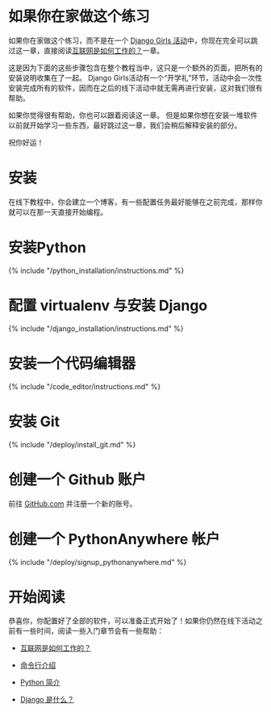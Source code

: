 # 如果你在家做这个练习

如果你在家做这个练习，而不是在一个 [Django Girls 活动](https://djangogirls.org/events/)中，你现在完全可以跳过这一章，直接阅读[互联网是如何工作的？](../how_the_internet_works/README.md)一章。

这是因为下面的这些步骤包含在整个教程当中，这只是一个额外的页面，把所有的安装说明收集在了一起。 Django Girls活动有一个“开学礼”环节，活动中会一次性安装完成所有的软件，因而在之后的线下活动中就无需再进行安装，这对我们很有帮助。

如果你觉得很有帮助，你也可以跟着阅读这一章。 但是如果你想在安装一堆软件以前就开始学习一些东西，最好跳过这一章，我们会稍后解释安装的部分。

祝你好运！

# 安装

在线下教程中，你会建立一个博客，有一些配置任务最好能够在之前完成，那样你就可以在那一天直接开始编程。

# 安装Python

{% include "/python_installation/instructions.md" %}

# 配置 virtualenv 与安装 Django

{% include "/django_installation/instructions.md" %}

# 安装一个代码编辑器

{% include "/code_editor/instructions.md" %}

# 安装 Git

{% include "/deploy/install_git.md" %}

# 创建一个 Github 账户

前往 [GitHub.com](https://www.github.com) 并注册一个新的账号。

# 创建一个 PythonAnywhere 帐户

{% include "/deploy/signup_pythonanywhere.md" %}

# 开始阅读

恭喜你，你配置好了全部的软件，可以准备正式开始了！如果你仍然在线下活动之前有一些时间，阅读一些入门章节会有一些帮助：

  * [互联网是如何工作的？](../how_the_internet_works/README.md)

  * [命令行介绍](../intro_to_command_line/README.md)

  * [Python 简介](../python_introduction/README.md)

  * [Django 是什么？](../django/README.md)
